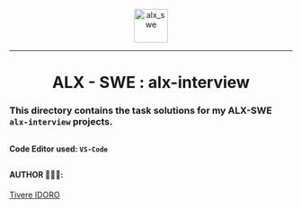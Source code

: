 
<p align="center">
    <img align="center" src="https://github.com/tivereidoro/assets/assets/105525310/8d298662-9874-46b0-aabc-54f837bcc6a4" alt="alx_swe" width="60"  height="60"/>
</p>

---

<div align="center">

# ALX - SWE : alx-interview
</div>

### This directory contains the task solutions for my ALX-SWE `alx-interview` projects.

##
#### Code Editor used: `VS-Code`

##
#### AUTHOR 👨🏽‍💻:
[Tivere IDORO](https://github.com/tivereidoro)


